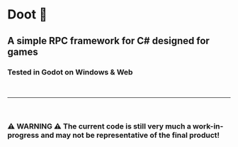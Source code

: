 # Doot 🎺
## A simple RPC framework for C# designed for games
### Tested in Godot on Windows & Web

<br>

---

<br>

### ⚠️ **WARNING** ⚠️ **The current code is still very much a work-in-progress and may not be representative of the final product!**